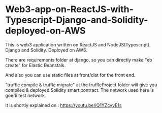 # Web3-app-on-ReactJS-with-Typescript-Django-and-Solidity-deployed-on-AWS

This is web3 application written on ReactJS and NodeJS(Typescript), Django and Solidity. Deployed on AWS.

There are requirements folder at django, so you can directly make "eb create" for Elastic Beanstalk.

And also you can use static files at front/dist for the front end.

"truffle compile & truffle migrate" at the truffleProject folder will give you compiled & deployed Solidity smart contract. 
The network used here is goerli test network.

It is shortly explained on : https://youtu.be/iQ1YZcvvE1s
